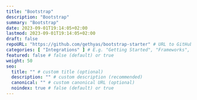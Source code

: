 ```yaml
---
title: "Bootstrap"
description: "Bootstrap"
summary: "Bootstrap"
date: 2023-09-01T19:14:05+02:00
lastmod: 2023-09-01T19:14:05+02:00
draft: false
repoURL: "https://github.com/gethyas/bootstrap-starter" # URL to GitHub repository
categories: [ "Integrations" ] # E.g. "Getting Started", "Frameworks", "Integrations", or "Templates"
featured: false # false (default) or true
weight: 50
seo:
  title: "" # custom title (optional)
  description: "" # custom description (recommended)
  canonical: "" # custom canonical URL (optional)
  noindex: true # false (default) or true
---
```

